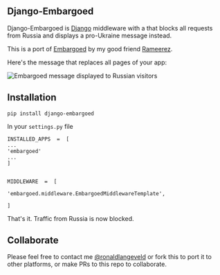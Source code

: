 ## Django-Embargoed


Django-Embargoed is [Django](https://www.djangoproject.com) middleware with a that blocks all requests from Russia and displays a pro-Ukraine message instead.

  

This is a port of [Embargoed](https://github.com/rameerez/embargoed) by my good friend [Rameerez](https://github.com/rameerez).

  

Here's the message that replaces all pages of your app:

  

![Embargoed message displayed to Russian visitors](https://github.com/rameerez/embargoed/blob/main/public/embargoed-message.jpg?raw=true)

  
  

##  Installation

  

`pip install django-embargoed`

In your `settings.py` file


```
INSTALLED_APPS  =  [
...
'embargoed'
...
]


MIDDLEWARE  =  [

'embargoed.middleware.EmbargoedMiddlewareTemplate',

]

```

  
  That's it.  Traffic from Russia is now blocked.
  

##  Collaborate

  

Please feel free to contact me [@ronaldlangeveld](https://twitter.com/ronaldlangeveld) or fork this to port it to other platforms, or make PRs to this repo to collaborate.